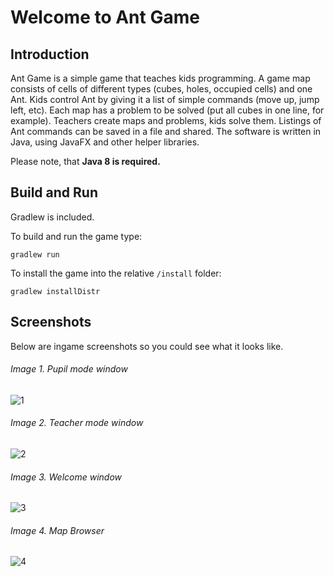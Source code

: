 # Welcome to Ant Game
## Introduction
Ant Game is a simple game that teaches kids programming.
A game map consists of cells of different types (cubes, holes, occupied cells) and one Ant.
Kids control Ant by giving it a list of simple commands (move up, jump left, etc).
Each map has a problem to be solved (put all cubes in one line, for example).
Teachers create maps and problems, kids solve them.
Listings of Ant commands can be saved in a file and shared.
The software is written in Java, using JavaFX and other helper libraries.

Please note, that **Java 8 is required.**

## Build and Run
Gradlew is included.

To build and run the game type:
```
gradlew run
```
To install the game into the relative `/install` folder:
```
gradlew installDistr
```
## Screenshots
Below are ingame screenshots so you could see what it looks like.
###### Image 1. Pupil mode window
![1](https://cloud.githubusercontent.com/assets/9255940/13907032/6dd63fca-eefe-11e5-8b21-65cced0543d9.JPG)
###### Image 2. Teacher mode window
![2](https://cloud.githubusercontent.com/assets/9255940/13907054/d19fa690-eefe-11e5-8365-104209ffe56d.jpg)
###### Image 3. Welcome window
![3](https://cloud.githubusercontent.com/assets/9255940/13907055/d788e238-eefe-11e5-8e53-8006629d7af1.JPG)
###### Image 4. Map Browser
![4](https://cloud.githubusercontent.com/assets/9255940/13907056/d8d447fe-eefe-11e5-8c50-2da8366d81a7.JPG)
